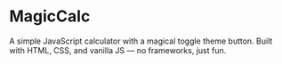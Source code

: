 # MagicCalc
A simple JavaScript calculator with a magical toggle theme button. Built with HTML, CSS, and vanilla JS — no frameworks, just fun.
